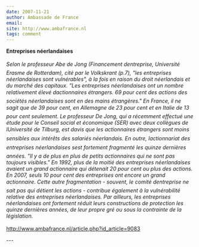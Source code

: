 ```yaml
---
date: 2007-11-21
author: Ambassade de France
email: 
site: http://www.ambafrance.nl
tags: comment
---
```


<p>
<b>Entreprises néerlandaises</b>
<br/><br/>
<i>Selon le professeur Abe de Jong (Financement dentreprise, Université Erasme de Rotterdam), cité par le Volkskrant (p.7), "les entreprises néerlandaises sont vulnérables", à la fois en raison du droit néerlandais et du marché des capitaux. "Les entreprises néerlandaises ont un nombre relativement élevé dactionnaires étrangers. 69 pour cent des actions des sociétés néerlandaises sont en des mains étrangères." En France, il ne sagit que de 39 pour cent, en Allemagne de 23 pour cent et en Italie de 13 pour cent seulement. Le professeur De Jong, qui a récemment effectué une étude pour le Conseil social et économique (SER) avec deux collègues de lUniversité de Tilburg, est davis que les actionnaires étrangers sont moins sensibles aux intérêts des salariés néerlandais. En outre, lactionnariat des entreprises néerlandaises sest fortement fragmenté les quinze dernières années. "Il y a de plus en plus de petits actionnaires qui ne sont pas toujours visibles." En 1992, plus de la moitié des entreprises néerlandaises avaient un grand actionnaire qui détenait 20 pour cent ou plus des actions. En 2007, seuls 10 pour cent des entreprises ont encore un grand actionnaire. Cette autre fragmentation - souvent, le comité dentreprise ne sait pas qui détient les actions - contribue également à la vulnérabilité relative des entreprises néerlandaises.
Par ailleurs, les entreprises néerlandaises ont fortement réduit leurs constructions de protection les quinze dernières années, de leur propre gré ou sous la contrainte de la législation.</i><br/><br/>
<a href="http://www.ambafrance.nl/article.php?id_article=9083">http://www.ambafrance.nl/article.php?id_article=9083</a>

</p>
---